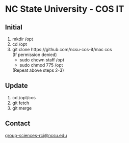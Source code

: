 # NC State University - COS IT
## Initial
<ol>
 <li>mkdir /opt</li>
 <li>cd /opt</li>
 <li>git clone https://github.com/ncsu-cos-it/mac cos<br>
 (If permission denied)<br>
   <ul>
   <li>sudo chown staff /opt</li>
   <li>sudo chmod 775 /opt</li>
   </ul>
  (Repeat above steps 2-3)</li>
</ol>

## Update 
<ol>
 <li>cd /opt/cos</li>
 <li>git fetch</li>
 <li>git merge</li>
</ol>

## Contact
<a href="mailto:group-sciences-rci@ncsu.edu">group-sciences-rci@ncsu.edu</a><br>
